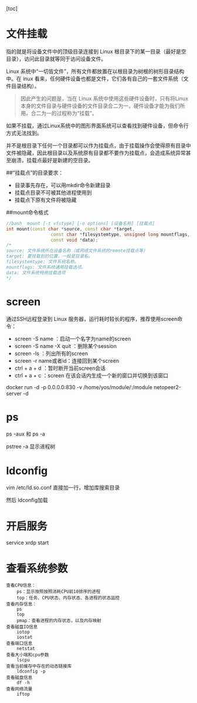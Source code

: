 [toc]

# 文件挂载

指的就是将设备文件中的顶级目录连接到 Linux 根目录下的某一目录（最好是空目录），访问此目录就等同于访问设备文件。

Linux 系统中“一切皆文件”，所有文件都放置在以根目录为树根的树形目录结构中。在 inux 看来，任何硬件设备也都是文件，它们各有自己的一套文件系统（文件目录结构）。

> 因此产生的问题是，当在 Linux 系统中使用这些硬件设备时，只有将Linux本身的文件目录与硬件设备的文件目录合二为一，硬件设备才能为我们所用。合二为一的过程称为“挂载”。

如果不挂载，通过Linux系统中的图形界面系统可以查看找到硬件设备，但命令行方式无法找到。

并不是根目录下任何一个目录都可以作为挂载点，由于挂载操作会使得原有目录中文件被隐藏，因此根目录以及系统原有目录都不要作为挂载点，会造成系统异常甚至崩溃，挂载点最好是新建的空目录。

##“挂载点”的目录要求：

- 目录事先存在，可以用mkdir命令新建目录
- 挂载点目录不可被其他进程使用到
- 挂载点下原有文件将被隐藏

##mount命令格式

```c++
//bash  mount [-t vfstype] [-o options] [设备名称] [挂载点]
int mount(const char *source, const char *target,
                 const char *filesystemtype, unsigned long mountflags,
                 const void *data);
/*
source: 文件系统所在设备名称（或网络文件系统的remote挂载点等）
target: 要挂载到的位置，一般是目录名。
filesystemtype: 文件系统名称。
mountflags: 文件系统通用挂载选项。
data: 文件系统特用挂载选项
*/
```

# screen

通过SSH远程登录到 Linux 服务器，运行耗时较长的程序，推荐使用screen命令：

- screen -S name ：启动一个名字为name的screen
- screen -S name -X quit ：删除某个session
- screen -ls ：列出所有的screen
- screen -r name或者id：连接回到某个screen
- ctrl + a + d ：暂时断开当前screen会话
- ctrl + a + c ：screen 在该会话内生成一个新的窗口并切换到该窗口

docker run -d -p 0.0.0.0:830 -v /home/yos/module/:/module netopeer2-server -d 

# ps 

ps -aux  和 ps -a

pstree -a 显示进程树

# ldconfig

vim /etc/ld.so.conf 直接加一行，增加库搜索目录

然后 ldconfig加载

# 开启服务

service xrdp start

# 查看系统参数

```
查看CPU信息：
	ps：显示按照按照消耗CPU前10排序的进程
	top：任务、CPU状态、内存状态、各进程的状态监控
查看内存信息：
	ps
	top
	pmap：查看进程的内存状态，以及内存映射
查看磁盘IO信息
	iotop
	iostat
查看端口信息
	netstat
查看大小端和cpu参数
	lscpu
查看当前缓存中存在的动态链接库
	ldconfig -p 
查看磁盘信息
	df -h
查看网络流量
	iftop
```

# 
